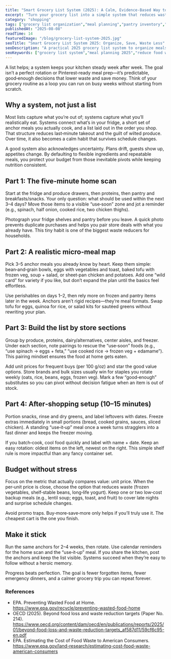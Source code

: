 ```yaml
---
title: "Smart Grocery List System (2025): A Calm, Evidence-Based Way to Plan, Shop, and Save"
excerpt: "Turn your grocery list into a simple system that reduces waste, saves money, and avoids stress—with realistic steps and no perfection required."
category: "shopping"
tags: ["grocery list organization","meal planning","pantry inventory","reduce food waste 2025","budget-friendly shopping"]
publishedAt: "2025-08-08"
readTime: 14
featuredImage: "/blog/grocery-list-system-2025.jpg"
seoTitle: "Smart Grocery List System 2025: Organize, Save, Waste Less"
seoDescription: "A practical 2025 grocery list system to organize meals, prevent waste, and shop calmly—no fads, just evidence-based steps."
seoKeywords: ["grocery list system","meal planning 2025","reduce food waste","pantry inventory app","budget grocery tips"]
---
```


A list helps; a system keeps your kitchen steady week after week. The goal isn’t a perfect rotation or Pinterest‑ready meal prep—it’s predictable, good‑enough decisions that lower waste and save money. Think of your grocery routine as a loop you can run on busy weeks without starting from scratch.

## Why a system, not just a list
Most lists capture what you’re out of; systems capture what you’ll realistically eat. Systems connect what’s in your fridge, a short set of anchor meals you actually cook, and a list laid out in the order you shop. That structure reduces last‑minute takeout and the guilt of wilted produce. Over time, it also becomes a calm habit that survives schedule changes.

A good system also acknowledges uncertainty. Plans drift, guests show up, appetites change. By defaulting to flexible ingredients and repeatable meals, you protect your budget from those inevitable pivots while keeping nutrition consistent.

## Part 1: The five‑minute home scan
Start at the fridge and produce drawers, then proteins, then pantry and breakfasts/snacks. Your only question: what should be used within the next 3–4 days? Move those items to a visible “use‑soon” zone and jot a reminder (e.g., spinach, half onion, cooked rice, two chicken thighs).

Photograph your fridge shelves and pantry before you leave. A quick photo prevents duplicate purchases and helps you pair store deals with what you already have. This tiny habit is one of the biggest waste reducers for households.

## Part 2: A realistic micro‑meal map
Pick 3–5 anchor meals you already know by heart. Keep them simple: bean‑and‑grain bowls, eggs with vegetables and toast, baked tofu with frozen veg, soup + salad, or sheet‑pan chicken and potatoes. Add one “wild card” for variety if you like, but don’t expand the plan until the basics feel effortless.

Use perishables on days 1–2, then rely more on frozen and pantry items later in the week. Anchors aren’t rigid recipes—they’re meal formats. Swap tofu for eggs, quinoa for rice, or salad kits for sautéed greens without rewriting your plan.

## Part 3: Build the list by store sections
Group by produce, proteins, dairy/alternatives, center aisles, and freezer. Under each section, note pairings to rescue the “use‑soon” foods (e.g., “use spinach → eggs + feta,” “use cooked rice → frozen veg + edamame”). This pairing mindset ensures the food at home gets eaten.

Add unit prices for frequent buys (per 100 g/oz) and star the good value options. Store brands and bulk sizes usually win for staples you rotate weekly (oats, rice, beans, eggs, frozen veg). Mark a few “good‑enough” substitutes so you can pivot without decision fatigue when an item is out of stock.

## Part 4: After‑shopping setup (10–15 minutes)
Portion snacks, rinse and dry greens, and label leftovers with dates. Freeze extras immediately in small portions (bread, cooked grains, sauces, sliced chicken). A standing “use‑it‑up” meal once a week turns stragglers into a fast dinner and keeps the freezer moving.

If you batch‑cook, cool food quickly and label with name + date. Keep an easy rotation: oldest items on the left, newest on the right. This simple shelf rule is more impactful than any fancy container set.

## Budget without stress
Focus on the metric that actually compares value: unit price. When the per‑unit price is close, choose the option that reduces waste (frozen vegetables, shelf‑stable beans, long‑life yogurt). Keep one or two low‑cost backup meals (e.g., lentil soup; eggs, toast, and fruit) to cover late nights and surprise schedule changes.

Avoid promo traps. Buy‑more‑save‑more only helps if you’ll truly use it. The cheapest cart is the one you finish.

## Make it stick
Run the same anchors for 2–4 weeks, then rotate. Use calendar reminders for the home scan and the “use‑it‑up” meal. If you share the kitchen, post the anchors and keep the list visible. Systems succeed when they’re easy to follow without a heroic memory.

Progress beats perfection. The goal is fewer forgotten items, fewer emergency dinners, and a calmer grocery trip you can repeat forever.

### References
- EPA. Preventing Wasted Food at Home. https://www.epa.gov/recycle/preventing-wasted-food-home
- OECD (2025). Beyond food loss and waste reduction targets (Paper No. 214). https://www.oecd.org/content/dam/oecd/en/publications/reports/2025/01/beyond-food-loss-and-waste-reduction-targets_af587d11/59cf6c95-en.pdf
- EPA. Estimating the Cost of Food Waste to American Consumers. https://www.epa.gov/land-research/estimating-cost-food-waste-american-consumers